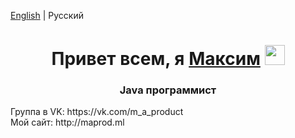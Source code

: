 [English](README.md) | Русский <br>
<h1 align="center">Привет всем, я <a href="https://maprod.ml/" target="_blank">Максим</a> 
<img src="https://github.com/blackcater/blackcater/raw/main/images/Hi.gif" height="32"/></h1>
<h3 align="center">Java программист </h3>
Группа в VK: https://vk.com/m_a_product<br>
Мой сайт: http://maprod.ml
